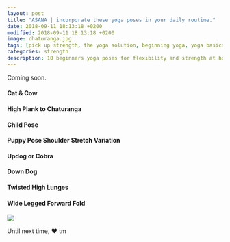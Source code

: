 ```yaml
---
layout: post
title: "ASANA | incorporate these yoga poses in your daily routine."
date: 2018-09-11 18:13:18 +0200
modified: 2018-09-11 18:13:18 +0200
image: chaturanga.jpg 
tags: [pick up strength, the yoga solution, beginning yoga, yoga basics, yoga poses for beginners at home, yoga for complete beginners, yoga for flexibility and strength]
categories: strength
description: 10 beginners yoga poses for flexibility and strength at home. 
---
```


Coming soon.

#### Cat & Cow

#### High Plank to Chaturanga

#### Child Pose

#### Puppy Pose Shoulder Stretch Variation

#### Updog or Cobra

#### Down Dog

#### Twisted High Lunges

#### Wide Legged Forward Fold


![]({{site.baseurl}}/images/yoga-poses.jpg)

Until next time,
❤ tm